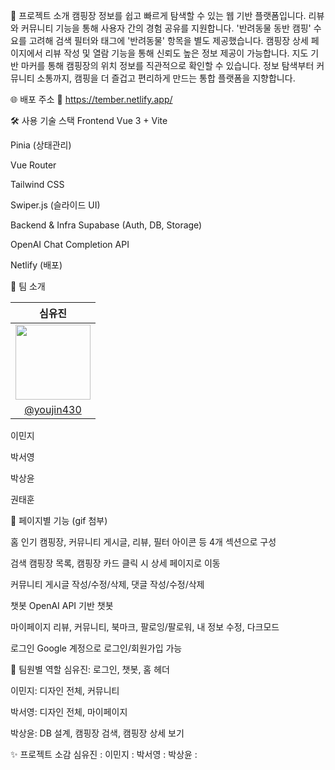 📌 프로젝트 소개
캠핑장 정보를 쉽고 빠르게 탐색할 수 있는 웹 기반 플랫폼입니다.
리뷰와 커뮤니티 기능을 통해 사용자 간의 경험 공유를 지원합니다.
'반려동물 동반 캠핑' 수요를 고려해 검색 필터와 태그에 '반려동물' 항목을 별도 제공했습니다.
캠핑장 상세 페이지에서 리뷰 작성 및 열람 기능을 통해 신뢰도 높은 정보 제공이 가능합니다.
지도 기반 마커를 통해 캠핑장의 위치 정보를 직관적으로 확인할 수 있습니다.
정보 탐색부터 커뮤니티 소통까지, 캠핑을 더 즐겁고 편리하게 만드는 통합 플랫폼을 지향합니다.

🌐 배포 주소
🔗 https://tember.netlify.app/

🛠 사용 기술 스택
Frontend
Vue 3 + Vite

Pinia (상태관리)

Vue Router

Tailwind CSS

Swiper.js (슬라이드 UI)

Backend & Infra
Supabase (Auth, DB, Storage)

OpenAI Chat Completion API

Netlify (배포)

👥 팀 소개

| 심유진 |
|:------:|
| <img src="https://raw.githubusercontent.com/DevcourseCamping/PJ3_Tember/main/.github/images/youjin430.png" width="120" /> |
| [@youjin430](https://github.com/youjin430) |


 이민지

 박서영

 박상윤

 권태훈


📄 페이지별 기능
(gif 첨부)

홈
인기 캠핑장, 커뮤니티 게시글, 리뷰, 필터 아이콘 등 4개 섹션으로 구성

검색
캠핑장 목록, 캠핑장 카드 클릭 시 상세 페이지로 이동

커뮤니티
게시글 작성/수정/삭제, 댓글 작성/수정/삭제

챗봇
OpenAI API 기반 챗봇

마이페이지
리뷰, 커뮤니티, 북마크, 팔로잉/팔로워, 내 정보 수정, 다크모드

로그인
Google 계정으로 로그인/회원가입 가능


🙋 팀원별 역할
심유진: 로그인, 챗봇, 홈 헤더

이민지: 디자인 전체, 커뮤니티

박서영: 디자인 전체, 마이페이지

박상윤: DB 설계, 캠핑장 검색, 캠핑장 상세 보기

✨ 프로젝트 소감
심유진 :
이민지 :
박서영 :
박상윤 :